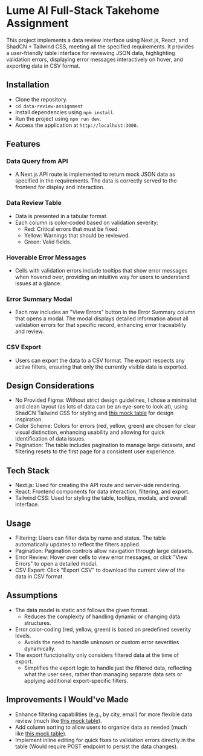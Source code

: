 # Lume AI Full-Stack Takehome Assignment

This project implements a data review interface using Next.js, React, and ShadCN + Tailwind CSS, meeting all the specified requirements. It provides a user-friendly table interface for reviewing JSON data, highlighting validation errors, displaying error messages interactively on hover, and exporting data in CSV format.

## Installation

- Clone the repository.
- `cd data-review-assignment`
- Install dependencies using `npm install`.
- Run the project using `npm run dev`.
- Access the application at `http://localhost:3000`.

## Features
### Data Query from API

- A Next.js API route is implemented to return mock JSON data as specified in the requirements. The data is correctly served to the frontend for display and interaction.

### Data Review Table

- Data is presented in a tabular format.
- Each column is color-coded based on validation severity:
  - Red: Critical errors that must be fixed.
  - Yellow: Warnings that should be reviewed.
  - Green: Valid fields.

### Hoverable Error Messages

- Cells with validation errors include tooltips that show error messages when hovered over, providing an intuitive way for users to understand issues at a glance.

### Error Summary Modal

- Each row includes an "View Errors" button in the Error Summary column that opens a modal. The modal displays detailed information about all validation errors for that specific record, enhancing error traceability and review.

### CSV Export

- Users can export the data to a CSV format. The export respects any active filters, ensuring that only the currently visible data is exported.

## Design Considerations
- No Provided Figma: Without strict design guidelines, I chose a minimalist and clean layout (as lots of data can be an eye-sore to look at), using ShadCN Tailwind CSS for styling and [this mock table](https://next-shadcn-ui-table.vercel.app/) for design inspiration.
- Color Scheme: Colors for errors (red, yellow, green) are chosen for clear visual distinction, enhancing usability and allowing for quick identification of data issues.
- Pagination: The table includes pagination to manage large datasets, and filtering resets to the first page for a consistent user experience.

## Tech Stack
- Next.js: Used for creating the API route and server-side rendering.
- React: Frontend components for data interaction, filtering, and export.
- Tailwind CSS: Used for styling the table, tooltips, modals, and overall interface.

## Usage
- Filtering: Users can filter data by name and status. The table automatically updates to reflect the filters applied.
- Pagination: Pagination controls allow navigation through large datasets.
- Error Review: Hover over cells to view error messages, or click "View Errors" to open a detailed modal.
- CSV Export: Click "Export CSV" to download the current view of the data in CSV format.

## Assumptions
- The data model is static and follows the given format.
  - Reduces the complexity of handling dynamic or changing data structures.
- Error color-coding (red, yellow, green) is based on predefined severity levels.
  - Avoids the need to handle unknown or custom error severities dynamically.
- The export functionality only considers filtered data at the time of export.
  - Simplifies the export logic to handle just the filtered data, reflecting what the user sees, rather than managing separate data sets or applying additional export-specific filters.

## Improvements I Would've Made
- Enhance filtering capabilities (e.g., by city, email) for more flexible data review (much like [this mock table](https://next-shadcn-ui-table.vercel.app/)).
- Add column sorting to allow users to organize data as needed (much like [this mock table](https://next-shadcn-ui-table.vercel.app/)).
- Implement inline editing for quick fixes to validation errors directly in the table (Would require POST endpoint to persist the data changes).